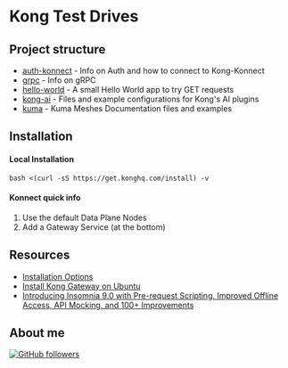 # Kong Test Drives

## Project structure

-   [auth-konnect](auth-konnect) - Info on Auth and how to connect to Kong-Konnect
-   [grpc](grpc) - Info on gRPC
-   [hello-world](hello-world) - A small Hello World app to try GET requests
-   [kong-ai](kong-ai) - Files and example configurations for Kong's AI plugins
-   [kuma](kuma) - Kuma Meshes Documentation files and examples

## Installation

#### Local Installation

```shell
bash <(curl -sS https://get.konghq.com/install) -v 
```

#### Konnect quick info

1.  Use the default Data Plane Nodes
2.  Add a Gateway Service (at the bottom)

## Resources

-   [Installation Options](https://docs.konghq.com/gateway/latest/install/)
-   [Install Kong Gateway on Ubuntu](https://docs.konghq.com/gateway/3.5.x/install/linux/ubuntu/)
-   [Introducing Insomnia 9.0 with Pre-request Scripting, Improved Offline Access, API Mocking, and 100+ Improvements](https://konghq.com/blog/product-releases/insomnia-9-0-pre-request-scripting-api-mocking)

## About me

[![GitHub followers](https://img.shields.io/github/followers/jesperancinha.svg?label=Jesperancinha&style=for-the-badge&logo=github&color=grey "GitHub")](https://github.com/jesperancinha)
